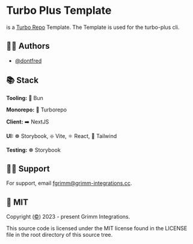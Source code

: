 # Turbo Plus Template

is a [Turbo Repo](https://turbo.build/) Template. The Template is used for the turbo-plus cli.

## ✍🏻 Authors

- [@dontfred](https://www.github.com/dontfred)

## 📚 Stack

**Tooling:** 🥟 Bun

**Monorepo:** 🔄 Turborepo

**Client:** ➡️ NextJS

**UI:** ☸️ Storybook, ❇️ Vite, ⚛️ React, 🌊 Tailwind

**Testing:** ☸️ Storybook

## 🐕‍🦺 Support

For support, email fgrimm@grimm-integrations.cc.

## 🔐 MIT

Copyright ([©](https://www.ipoi.gov.ie/en/types-of-ip/copyright1/understanding-copyright/the-copyright-notice-and-symbol-%C2%A9/)) 2023 - present Grimm Integrations.

This source code is licensed under the MIT license found in the LICENSE file in the root directory of this source tree.

